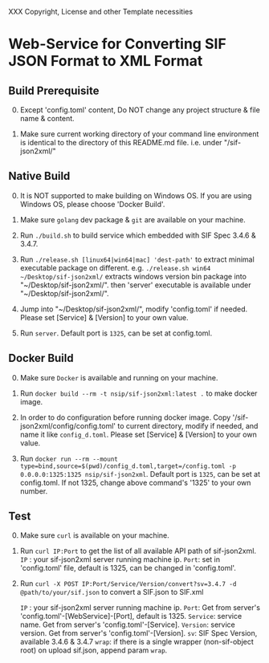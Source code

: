 XXX Copyright, License and other Template necessities

# Web-Service for Converting SIF JSON Format to XML Format

## Build Prerequisite

0. Except 'config.toml' content, Do NOT change any project structure & file name & content.

1. Make sure current working directory of your command line environment is identical to the directory of this README.md file.
   i.e. under "/sif-json2xml/"

## Native Build

0. It is NOT supported to make building on Windows OS. If you are using Windows OS, please choose 'Docker Build'.

1. Make sure `golang` dev package & `git` are available on your machine.

2. Run `./build.sh` to build service which embedded with SIF Spec 3.4.6 & 3.4.7.

3. Run `./release.sh [linux64|win64|mac] 'dest-path'` to extract minimal executable package on different.
   e.g. `./release.sh win64 ~/Desktop/sif-json2xml/` extracts windows version bin package into "~/Desktop/sif-json2xml/".
   then 'server' executable is available under "~/Desktop/sif-json2xml/".

4. Jump into "~/Desktop/sif-json2xml/", modify 'config.toml' if needed.
   Please set [Service] & [Version] to your own value.

5. Run `server`.
   Default port is `1325`, can be set at config.toml.

## Docker Build

0. Make sure `Docker` is available and running on your machine.

1. Run `docker build --rm -t nsip/sif-json2xml:latest .` to make docker image.

2. In order to do configuration before running docker image.
   Copy '/sif-json2xml/config/config.toml' to current directory, modify if needed, and name it like `config_d.toml`.
   Please set [Service] & [Version] to your own value.

3. Run `docker run --rm --mount type=bind,source=$(pwd)/config_d.toml,target=/config.toml -p 0.0.0.0:1325:1325 nsip/sif-json2xml`.
   Default port is `1325`, can be set at config.toml. If not 1325, change above command's '1325' to your own number.

## Test

0. Make sure `curl` is available on your machine.

1. Run `curl IP:Port` to get the list of all available API path of sif-json2xml.
   `IP` : your sif-json2xml server running machine ip.
   `Port`: set in 'config.toml' file, default is 1325, can be changed in 'config.toml'.

2. Run `curl -X POST IP:Port/Service/Version/convert?sv=3.4.7 -d @path/to/your/sif.json`
   to convert a SIF.json to SIF.xml

   `IP` : your sif-json2xml server running machine ip.
   `Port`: Get from server's 'config.toml'-[WebService]-[Port], default is 1325.
   `Service`: service name. Get from server's 'config.toml'-[Service].
   `Version`: service version. Get from server's 'config.toml'-[Version].
   `sv`: SIF Spec Version, available 3.4.6 & 3.4.7
   `wrap`: if there is a single wrapper (non-sif-object root) on upload sif.json, append param `wrap`.  
